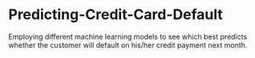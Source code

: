 # Predicting-Credit-Card-Default
Employing different machine learning models to see which best predicts whether the customer will default on his/her credit payment next month.
